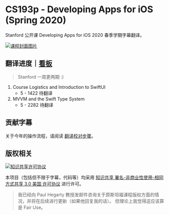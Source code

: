 # CS193p - Developing Apps for iOS (Spring 2020)

Stanford 公开课 Developing Apps for iOS 2020 春季学期字幕翻译。

[![课程封面图片](https://i.ytimg.com/vi/jbtqIBpUG7g/maxresdefault.jpg)](https://i.ytimg.com/vi/jbtqIBpUG7g/maxresdefault.jpg)

## 翻译进度｜[看板](https://github.com/Apollonyan/CS193p-Developing-Apps-for-iOS-Spring-2020/projects/1)

> Stanford 一周更两期 :)

1. Course Logistics and Introduction to SwiftUI
    - 5 - 1422 待翻译
2. MVVM and the Swift Type System
    - 5 - 2282 待翻译

## 贡献字幕

关于今年的操作流程，请阅读 [翻译校对步骤](CONTRIBUTING.md)。

## 版权相关

<a rel="license" href="https://creativecommons.org/licenses/by-nc-sa/3.0/us/deed.zh"><img alt="知识共享许可协议" style="border-width:0" src="https://i.creativecommons.org/l/by-nc-sa/3.0/us/88x31.png" /></a>

本项目（包括但不限于字幕，代码等）均采用 [知识共享 署名-非商业性使用-相同方式共享 3.0 美国 许可协议](https://creativecommons.org/licenses/by-nc-sa/3.0/us/deed.zh) 进行许可。

> 我已经向 Paul Hegarty 教授发邮件咨询关于原斯坦福课程版权方面的情况，并将在后续进行更新（如果他回复我的话）。
> 但理论上我觉得这应该算是 Fair Use。
